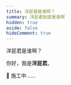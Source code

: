 ```yaml
---
title: 洋屁君是谁啊？
summary: 洋屁君到底是谁啊
hidden: true
aside: false
hideComment: true
---
```


<script setup>
import Profile from "@/components/about/Profile.vue"
</script>

<TitleWithEmoji emoji="🤔️" special>洋屁君是谁啊？</TitleWithEmoji>

<Profile />

你好，我是**洋屁君**。

🚧 施工中……
